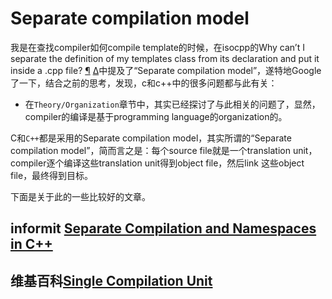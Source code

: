 # Separate compilation model

我是在查找compiler如何compile template的时候，在isocpp的Why can’t I separate the definition of my templates class from its declaration and put it inside a .cpp file? [¶](https://isocpp.org/wiki/faq/templates#templates-defn-vs-decl) [Δ](https://isocpp.org/wiki/faq/templates#)中提及了“Separate compilation model”，遂特地Google了一下，结合之前的思考，发现，c和c++中的很多问题都与此有关：

- 在`Theory/Organization`章节中，其实已经探讨了与此相关的问题了，显然，compiler的编译是基于programming language的organization的。

C和`C++`都是采用的Separate compilation model，其实所谓的“Separate compilation model”，简而言之是：每个source file就是一个translation unit，compiler逐个编译这些translation unit得到object file，然后link 这些object file，最终得到目标。

下面是关于此的一些比较好的文章。

## informit [Separate Compilation and Namespaces in C++](https://www.informit.com/articles/article.aspx?p=26039)





## 维基百科[Single Compilation Unit](https://en.wikipedia.org/wiki/Single_Compilation_Unit)

